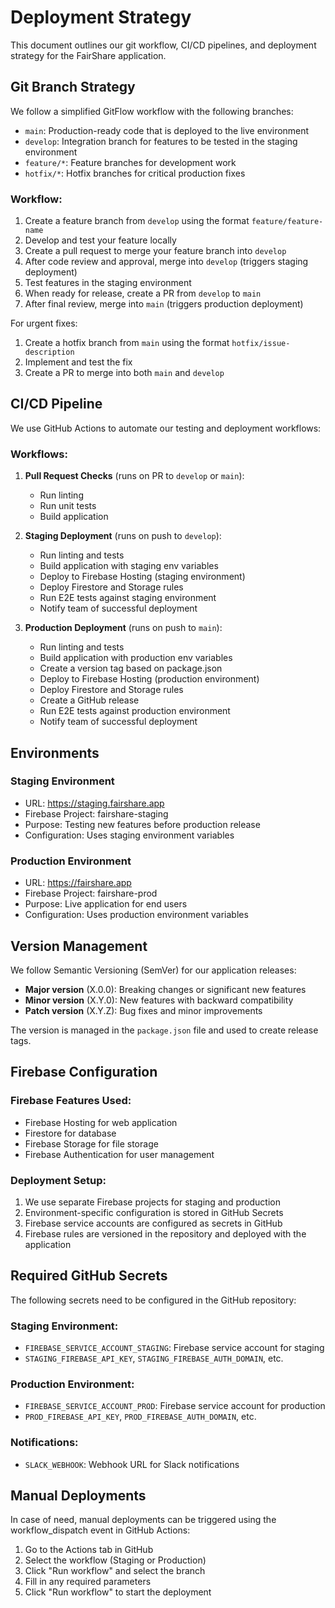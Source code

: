 # Deployment Strategy

This document outlines our git workflow, CI/CD pipelines, and deployment strategy for the FairShare application.

## Git Branch Strategy

We follow a simplified GitFlow workflow with the following branches:

- `main`: Production-ready code that is deployed to the live environment
- `develop`: Integration branch for features to be tested in the staging environment
- `feature/*`: Feature branches for development work
- `hotfix/*`: Hotfix branches for critical production fixes

### Workflow:

1. Create a feature branch from `develop` using the format `feature/feature-name`
2. Develop and test your feature locally
3. Create a pull request to merge your feature branch into `develop`
4. After code review and approval, merge into `develop` (triggers staging deployment)
5. Test features in the staging environment
6. When ready for release, create a PR from `develop` to `main`
7. After final review, merge into `main` (triggers production deployment)

For urgent fixes:
1. Create a hotfix branch from `main` using the format `hotfix/issue-description`
2. Implement and test the fix
3. Create a PR to merge into both `main` and `develop`

## CI/CD Pipeline

We use GitHub Actions to automate our testing and deployment workflows:

### Workflows:

1. **Pull Request Checks** (runs on PR to `develop` or `main`):
   - Run linting
   - Run unit tests
   - Build application

2. **Staging Deployment** (runs on push to `develop`):
   - Run linting and tests
   - Build application with staging env variables
   - Deploy to Firebase Hosting (staging environment)
   - Deploy Firestore and Storage rules
   - Run E2E tests against staging environment
   - Notify team of successful deployment

3. **Production Deployment** (runs on push to `main`):
   - Run linting and tests
   - Build application with production env variables
   - Create a version tag based on package.json
   - Deploy to Firebase Hosting (production environment)
   - Deploy Firestore and Storage rules
   - Create a GitHub release
   - Run E2E tests against production environment
   - Notify team of successful deployment

## Environments

### Staging Environment
- URL: https://staging.fairshare.app
- Firebase Project: fairshare-staging
- Purpose: Testing new features before production release
- Configuration: Uses staging environment variables

### Production Environment
- URL: https://fairshare.app
- Firebase Project: fairshare-prod
- Purpose: Live application for end users
- Configuration: Uses production environment variables

## Version Management

We follow Semantic Versioning (SemVer) for our application releases:

- **Major version** (X.0.0): Breaking changes or significant new features
- **Minor version** (X.Y.0): New features with backward compatibility
- **Patch version** (X.Y.Z): Bug fixes and minor improvements

The version is managed in the `package.json` file and used to create release tags.

## Firebase Configuration

### Firebase Features Used:
- Firebase Hosting for web application
- Firestore for database
- Firebase Storage for file storage
- Firebase Authentication for user management

### Deployment Setup:
1. We use separate Firebase projects for staging and production
2. Environment-specific configuration is stored in GitHub Secrets
3. Firebase service accounts are configured as secrets in GitHub
4. Firebase rules are versioned in the repository and deployed with the application

## Required GitHub Secrets

The following secrets need to be configured in the GitHub repository:

### Staging Environment:
- `FIREBASE_SERVICE_ACCOUNT_STAGING`: Firebase service account for staging
- `STAGING_FIREBASE_API_KEY`, `STAGING_FIREBASE_AUTH_DOMAIN`, etc.

### Production Environment:
- `FIREBASE_SERVICE_ACCOUNT_PROD`: Firebase service account for production
- `PROD_FIREBASE_API_KEY`, `PROD_FIREBASE_AUTH_DOMAIN`, etc.

### Notifications:
- `SLACK_WEBHOOK`: Webhook URL for Slack notifications

## Manual Deployments

In case of need, manual deployments can be triggered using the workflow_dispatch event in GitHub Actions:

1. Go to the Actions tab in GitHub
2. Select the workflow (Staging or Production)
3. Click "Run workflow" and select the branch
4. Fill in any required parameters
5. Click "Run workflow" to start the deployment 